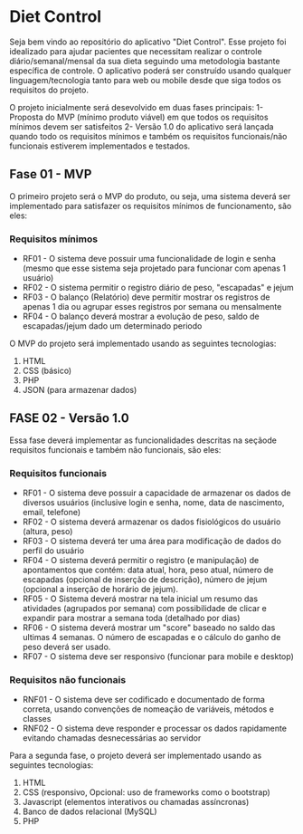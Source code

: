 # Diet Control

Seja bem vindo ao repositório do aplicativo "Diet Control". Esse projeto foi idealizado para ajudar pacientes que necessitam realizar o controle diário/semanal/mensal da sua dieta seguindo uma metodologia bastante específica de controle. O aplicativo poderá ser construído usando qualquer linguagem/tecnologia tanto para web ou mobile desde que siga todos os requisitos do projeto. 

O projeto inicialmente será desevolvido em duas fases principais: 
1- Proposta do MVP (mínimo produto viável) em que todos os requisitos mínimos devem ser satisfeitos
2- Versão 1.0 do aplicativo será lançada quando todo os requisitos mínimos e também os requisitos funcionais/não funcionais estiverem implementados e testados.

## Fase 01 - MVP

O primeiro projeto será o MVP do produto, ou seja, uma sistema deverá ser implementado para satisfazer os requisitos mínimos de funcionamento, são eles: 

### Requisitos mínimos

- RF01 - O sistema deve possuir uma funcionalidade de login e senha (mesmo que esse sistema seja projetado para funcionar com apenas 1 usuário)
- RF02 - O sistema permitir o registro diário de peso, "escapadas" e jejum
- RF03 - O balanço (Relatório) deve permitir mostrar os registros de apenas 1 dia ou agrupar esses registros por semana ou mensalmente
- RF04 - O balanço deverá mostrar a evolução de peso, saldo de escapadas/jejum dado um determinado periodo

O MVP do projeto será implementado usando as seguintes tecnologias:
1. HTML
2. CSS (básico)
3. PHP
4. JSON (para armazenar dados)


## FASE 02 - Versão 1.0

Essa fase deverá implementar as funcionalidades descritas na seçãode requisitos funcionais e também não funcionais, são eles:

### Requisitos funcionais

- RF01 - O sistema deve possuir a capacidade de armazenar os dados de diversos usuários (inclusive login e senha, nome, data de nascimento, email, telefone)
- RF02 - O sistema deverá armazenar os dados fisiológicos do usuário (altura, peso)
- RF03 - O sistema deverá ter uma área para modificação de dados do perfil do usuário 
- RF04 - O sistema deverá permitir o registro (e manipulação) de apontamentos que contém: data atual, hora, peso atual, número de escapadas (opcional de inserção de descrição), número de jejum (opcional a inserção de horário de jejum).
- RF05 - O Sistema deverá mostrar na tela inicial um resumo das atividades (agrupados por semana) com possibilidade de clicar e expandir para mostrar a semana toda (detalhado por dias)
- RF06 - O sistema deverá mostrar um "score" baseado no saldo das ultimas 4 semanas. O número de escapadas e o cálculo do ganho de peso deverá ser usado.
- RF07 - O sistema deve ser responsivo (funcionar para mobile e desktop)

### Requisitos não funcionais

- RNF01 - O sistema deve ser codificado e documentado de forma correta, usando convenções de nomeação de variáveis, métodos e classes
- RNF02 - O sistema deve responder e processar os dados rapidamente evitando chamadas desnecessárias ao servidor


Para a segunda fase, o projeto deverá ser implementado usando as seguintes tecnologias:
1. HTML
2. CSS (responsivo, Opcional: uso de frameworks como o bootstrap)
3. Javascript (elementos interativos ou chamadas assíncronas)
4. Banco de dados relacional (MySQL)
5. PHP
